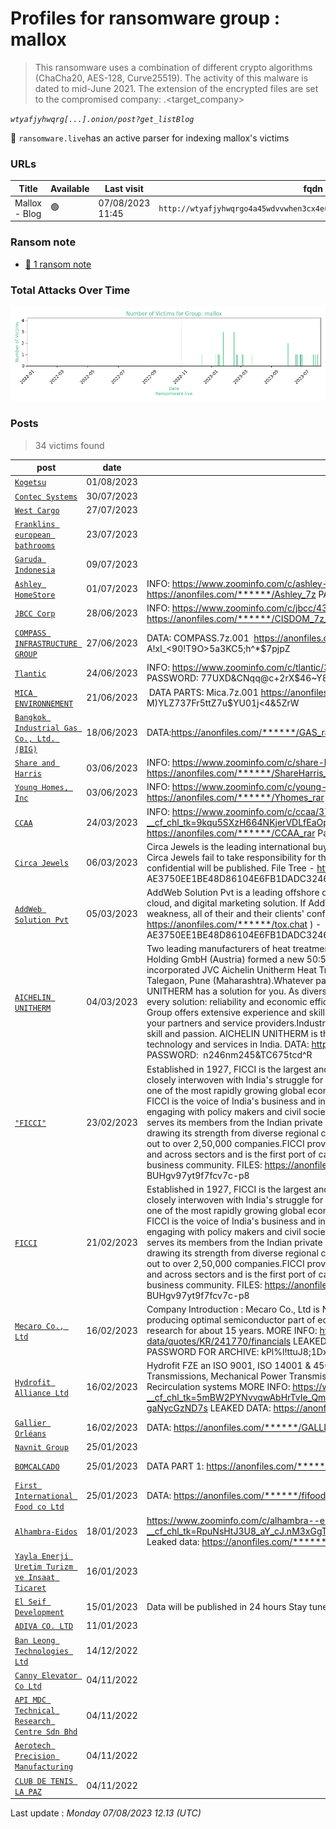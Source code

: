 # Profiles for ransomware group : **mallox**


> This ransomware uses a combination of different crypto algorithms (ChaCha20, AES-128, Curve25519). The activity of this malware is dated to mid-June 2021. The extension of the encrypted files are set to the compromised company: .<target_company>

_`wtyafjyhwqrg[...].onion/post?get_listBlog`_


🔎 `ransomware.live`has an active  parser for indexing mallox's victims

### URLs
| Title | Available | Last visit | fqdn | Screenshot 
|---|---|---|---|---|
| Mallox - Blog | 🟢 | 07/08/2023 11:45 | `http://wtyafjyhwqrgo4a45wdvvwhen3cx4euie73qvlhkhvlrexljoyuklaad.onion` | <a href="https://images.ransomware.live/screenshots/wtyafjyhwqrgo4a45wdvvwhen3cx4euie73qvlhkhvlrexljoyuklaad-onion.png" target=_blank>📸</a> | 


### Ransom note
* [📝 1 ransom note](notes/mallox)

### Total Attacks Over Time

![Statistics](../graphs/stats-mallox.png)


### Posts

> 34 victims found

| post | date | Description | Screenshot | 
|---|---|---|---|
| [`Kogetsu`](https://google.com/search?q=Kogetsu) | 01/08/2023 |  |   |
| [`Contec Systems`](https://google.com/search?q=Contec+Systems) | 30/07/2023 |  |   |
| [`West Cargo`](https://google.com/search?q=West+Cargo) | 27/07/2023 |  |   |
| [`Franklins european bathrooms`](https://google.com/search?q=Franklins+european+bathrooms) | 23/07/2023 |  |   |
| [`Garuda Indonesia`](https://google.com/search?q=Garuda+Indonesia) | 09/07/2023 |  |   |
| [`Ashley HomeStore`](https://google.com/search?q=Ashley+HomeStore) | 01/07/2023 | INFO: https://www.zoominfo.com/c/ashley-homestore-ltd/7786767  DATA: https://anonfiles.com/******/Ashley_7z PASSWORD: 597+9Tk?2gtW&&_6SW5#7<);D&81Q5)c​  | <a href="https://images.ransomware.live/screenshots/posts/39ef1b4b842c69cfea56d125c7d46d6c.png" target=_blank>📸</a> |
| [`JBCC Corp`](https://google.com/search?q=JBCC+Corp) | 28/06/2023 | INFO: https://www.zoominfo.com/c/jbcc/431568723 DATA: CISDOM.7z.004: https://anonfiles.com/******/CISDOM_7z_001​  Password: &q.&i_R327:3p1<dBtEK~L02HT(4C3JZ  | <a href="https://images.ransomware.live/screenshots/posts/be6e0759b75a105150a9a705f7b2a8b7.png" target=_blank>📸</a> |
| [`COMPASS INFRASTRUCTURE GROUP`](https://google.com/search?q=COMPASS+INFRASTRUCTURE+GROUP) | 27/06/2023 | DATA: COMPASS.7z.001  https://anonfiles.com/******/COMPASS_7z_003 PASSWORD: he?A!xl_<90!T9O>5a3KC5;h^*$7pjpZ​  | <a href="https://images.ransomware.live/screenshots/posts/0b2eb0fc319e2d7d9ea0c5bf7cee4d99.png" target=_blank>📸</a> |
| [`Tlantic`](https://google.com/search?q=Tlantic) | 24/06/2023 | INFO: https://www.zoominfo.com/c/tlantic/346591091  DATA: https://anonfiles.com/******/tlantic_7z PASSWORD: 77UXD&CNqq@c+2rX$46~Y895rQX7Th7j  | <a href="https://images.ransomware.live/screenshots/posts/4ba37cfac3bab631495231af8d541e67.png" target=_blank>📸</a> |
| [`MICA ENVIRONNEMENT`](https://google.com/search?q=MICA+ENVIRONNEMENT) | 21/06/2023 | ​ DATA PARTS: Mica.7z.001 https://anonfiles.com/******/Mica_7z_015 PASSWORD: 9n?M)YLZ737Fr5ttZ7u$YU01j<4&5ZrW  | <a href="https://images.ransomware.live/screenshots/posts/c42580181dbf7207d28d1898983b4af3.png" target=_blank>📸</a> |
| [`Bangkok Industrial Gas Co., Ltd. (BIG)`](https://google.com/search?q=Bangkok+Industrial+Gas+Co.%2C+Ltd.+%28BIG%29) | 18/06/2023 | DATA:https://anonfiles.com/******/GAS_rar PASSWORD: c2OG7Qx$SNSnz6o5AE2,s<WOgUNIz5&4  | <a href="https://images.ransomware.live/screenshots/posts/b473224824a696b9514e203301f83712.png" target=_blank>📸</a> |
| [`Share and Harris`](https://google.com/search?q=Share+and+Harris) | 03/06/2023 | INFO: https://www.zoominfo.com/c/share-harris-llc/410899856  DATA: https://anonfiles.com/******/ShareHarris_rar PASSWORD:  (Oa+VB;~5k5S1W,LW8!P#6d31v8IZ%Jk  | <a href="https://images.ransomware.live/screenshots/posts/4eec243d938b824f253e2f3783199dc3.png" target=_blank>📸</a> |
| [`Young Homes, Inc`](https://google.com/search?q=Young+Homes%2C+Inc) | 03/06/2023 | INFO: https://www.zoominfo.com/c/young-homes-inc/134103843  DATA: https://anonfiles.com/******/Yhomes_rar PASSWORD: Vzha#FhkRRm=-h&Xw07lmVXPUe5H,K;#  | <a href="https://images.ransomware.live/screenshots/posts/8479c28ef1ce9070df876f464ccc6fa1.png" target=_blank>📸</a> |
| [`CCAA`](https://google.com/search?q=CCAA) | 24/03/2023 | INFO: https://www.zoominfo.com/c/ccaa/372444807?__cf_chl_tk=9kqu5SXzH664NKjerVDLfEaOpLl2.oSyDBUZT_Sx2v8-1679667712-0-gaNycGzNDOU  https://anonfiles.com/******/CCAA_rar Pass: U&YV(C&t6c97tc(&TC97tcdf(V&TC9  | <a href="https://images.ransomware.live/screenshots/posts/5ca0f3ef24cc63c65ca44fb370ffa91f.png" target=_blank>📸</a> |
| [`Circa Jewels`](https://google.com/search?q=Circa+Jewels) | 06/03/2023 | Circa Jewels is the leading international buyer of pre-owned fine jewelry, diamonds and watches. If Circa Jewels fail to take responsibility for their security weakness, all of their and their clients' confidential will be published.  File Tree - https://anonfiles.com/******/tox.chat ) - AE3750EE1BE48D86104E6FB1DADC32469A31242EFC205A3EC47EF7689E3F103472A4DBFFF399  | <a href="https://images.ransomware.live/screenshots/posts/635c9024813aba55baec33760fab5009.png" target=_blank>📸</a> |
| [`AddWeb Solution Pvt`](https://google.com/search?q=AddWeb+Solution+Pvt) | 05/03/2023 | AddWeb Solution Pvt is a leading offshore development company provides a one-stop website, mobile, cloud, and digital marketing solution. If AddWeb Solution Pvt  fail to take responsibility for their security weakness,  all of their and their clients' confidential will be published.  File Tree - https://anonfiles.com/******/tox.chat ) - AE3750EE1BE48D86104E6FB1DADC32469A31242EFC205A3EC47EF7689E3F103472A4DBFFF399  | <a href="https://images.ransomware.live/screenshots/posts/4544609620491f6a3513a9e12189df6f.png" target=_blank>📸</a> |
| [`AICHELIN UNITHERM`](https://google.com/search?q=AICHELIN+UNITHERM) | 04/03/2023 | Two leading manufacturers of heat treatment furnaces Unitherm Engineers Limited (India) and Aichelin Holding GmbH (Austria) formed a new 50:50 Joint Venture Company (JVC) in India in 2010. The newly incorporated JVC Aichelin Unitherm Heat Treatment Systems India Private Limited is headquartered in Talegaon, Pune (Maharashtra).Whatever part you play in the field of industrial heat treatment, AICHELIN UNITHERM has a solution for you. As diverse as the product portfolio may be, certain things apply to every solution: reliability and economic efficiency. AICHELIN UNITHERM in joint venture with AICHELIN Group offers extensive experience and skill guaranteeing the security of a stable and strong group, as your partners and service providers.Industrial heat treatment of metallic parts and components is our skill and passion. AICHELIN UNITHERM is the leading manufacturer of Industrial Heat Treatment Plants technology and services in India.   DATA: https://anonfiles.com/******/AICHELIN_UNITHERM_rar PASSWORD:  n246nm245&TC675tcd^R  |   |
| [`"FICCI"`](https://google.com/search?q=%22FICCI%22) | 23/02/2023 | Established in 1927, FICCI is the largest and oldest apex business organisation in India. Its history is closely interwoven with India's struggle for independence, its industrialization, and its emergence as one of the most rapidly growing global economies.A non-government, not-for-profit organisation, FICCI is the voice of India's business and industry. From influencing policy to encouraging debate, engaging with policy makers and civil society, FICCI articulates the views and concerns of industry. It serves its members from the Indian private and public corporate sectors and multinational companies, drawing its strength from diverse regional chambers of commerce and industry across states, reaching out to over 2,50,000 companies.FICCI provides a platform for networking and consensus building within and across sectors and is the first port of call for Indian industry, policy makers and the international business community.  FILES: https://anonfiles.com/******/FICCI_rar PASSWORD: BUHgv97yt9f7fcv7c-p8  |   |
| [`FICCI`](https://google.com/search?q=FICCI) | 21/02/2023 | Established in 1927, FICCI is the largest and oldest apex business organisation in India. Its history is closely interwoven with India's struggle for independence, its industrialization, and its emergence as one of the most rapidly growing global economies.A non-government, not-for-profit organisation, FICCI is the voice of India's business and industry. From influencing policy to encouraging debate, engaging with policy makers and civil society, FICCI articulates the views and concerns of industry. It serves its members from the Indian private and public corporate sectors and multinational companies, drawing its strength from diverse regional chambers of commerce and industry across states, reaching out to over 2,50,000 companies.FICCI provides a platform for networking and consensus building within and across sectors and is the first port of call for Indian industry, policy makers and the international business community.  FILES: https://anonfiles.com/******/FICCI_rar PASSWORD: BUHgv97yt9f7fcv7c-p8  | <a href="https://images.ransomware.live/screenshots/posts/366fb8bd1f2fb739134ddffd2edc199c.png" target=_blank>📸</a> |
| [`Mecaro Co., Ltd`](https://google.com/search?q=Mecaro+Co.%2C+Ltd) | 16/02/2023 | Company Introduction : Mecaro Co., Ltd is No1 Best Semicon parts company authorized in parts area by producing optimal semiconductor part of equipments through ceaseless technology development and research for about 15 years.  ​MORE INFO: https://www.wsj.com/market-data/quotes/KR/241770/financials  LEAKED DATA: https://anonfiles.com/******/PLM_zip                    PASSWORD FOR ARCHIVE: kPl%l!ttuJ8;1Dxali3u1TzO%gk=7tJh  |   |
| [`Hydrofit Alliance Ltd`](https://google.com/search?q=Hydrofit+Alliance+Ltd) | 16/02/2023 | Hydrofit FZE an ISO 9001, ISO 14001 & 45001 company, pioneering in the field of Fluid Power Transmissions, Mechanical Power Transmissions, Automatic Greasing / Lubrication systems and Oil Recirculation systems  MORE INFO: https://www.zoominfo.com/c/hydrofit-alliance-ltd/346285910?__cf_chl_tk=5mBW2PYNvvqwAbHrTvIe_QmsK7qT8ybeY2RH3Kvmf8w-1676508140-0-gaNycGzND7s  LEAKED DATA: https://anonfiles.com/******/  |   |
| [`Gallier Orléans`](https://google.com/search?q=Gallier+Orl%C3%A9ans) | 16/02/2023 | DATA: https://anonfiles.com/******/GALLIER_zipPASSWORD: ?ie(yD@83,%0HR^t6_#S|VW*L6^cA-B\  |   |
| [`Navnit Group`](https://google.com/search?q=Navnit+Group) | 25/01/2023 |  |   |
| [`BOMCALCADO`](https://google.com/search?q=BOMCALCADO) | 25/01/2023 | DATA PART 1: https://anonfiles.com/******/bomcalcado2_zip PASSWORD: Q|&(A&\?Le($PxD=c,_cj*hLl@+|!,K#  |   |
| [`First International Food co Ltd`](https://google.com/search?q=First+International+Food+co+Ltd) | 25/01/2023 | DATA: https://anonfiles.com/******/fifood_zipPASSWORD: !BJYY-U_;pvuz.dlzbd~*>W;YX;x$?fM  |   |
| [`Alhambra-Eidos`](https://google.com/search?q=Alhambra-Eidos) | 18/01/2023 | https://www.zoominfo.com/c/alhambra--eidos/345908828?__cf_chl_tk=RpuNsHtJ3U8_aY_cJ.nM3xGgTjQUbdlu39sPdA54pLg-1674049852-0-gaNycGzNC-U Leaked data: https://anonfiles.com/******/Alhambra_rar Password: *&YG)*7vc08V()*&YguygoiugO  |   |
| [`Yayla Enerji Uretim Turizm ve Insaat Ticaret`](https://google.com/search?q=Yayla+Enerji+Uretim+Turizm+ve+Insaat+Ticaret) | 16/01/2023 |  |   |
| [`El Seif Development`](https://google.com/search?q=El+Seif+Development) | 15/01/2023 | Data will be published in 24 hours Stay tuned  |   |
| [`ADIVA CO. LTD`](https://google.com/search?q=ADIVA+CO.+LTD) | 11/01/2023 |  |   |
| [`Ban Leong Technologies Ltd`](https://google.com/search?q=Ban+Leong+Technologies+Ltd) | 14/12/2022 |   |   |
| [`Canny Elevator Co Ltd`](https://google.com/search?q=Canny+Elevator+Co+Ltd) | 04/11/2022 |   |   |
| [`API MDC Technical Research Centre Sdn Bhd`](https://google.com/search?q=API+MDC+Technical+Research+Centre+Sdn+Bhd) | 04/11/2022 |   |   |
| [`Aerotech Precision Manufacturing`](https://google.com/search?q=Aerotech+Precision+Manufacturing) | 04/11/2022 |   |   |
| [`CLUB DE TENIS LA PAZ`](https://google.com/search?q=CLUB+DE+TENIS+LA+PAZ) | 04/11/2022 |   |   |



Last update : _Monday 07/08/2023 12.13 (UTC)_
